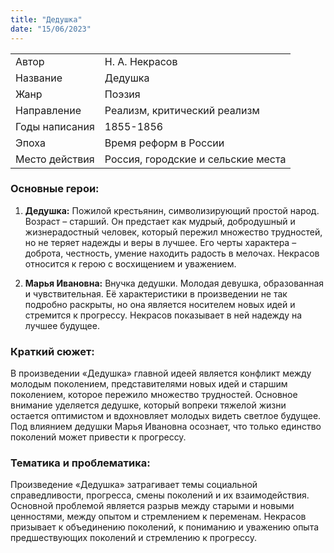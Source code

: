 ```yaml
---
title: "Дедушка"
date: "15/06/2023"
---
```


|                |                                    |
| -------------- | ---------------------------------- |
| Автор          | Н. А. Некрасов                     |
| Название       | Дедушка                            |
| Жанр           | Поэзия                             |
| Направление    | Реализм, критический реализм       |
| Годы написания | 1855-1856                          |
| Эпоха          | Время реформ в России              |
| Место действия | Россия, городские и сельские места |

### Основные герои:

1. **Дедушка:** Пожилой крестьянин, символизирующий простой народ. Возраст – старший. Он предстает как мудрый, добродушный и жизнерадостный человек, который пережил множество трудностей, но не теряет надежды и веры в лучшее. Его черты характера – доброта, честность, умение находить радость в мелочах. Некрасов относится к герою с восхищением и уважением.

2. **Марья Ивановна:** Внучка дедушки. Молодая девушка, образованная и чувствительная. Её характеристики в произведении не так подробно раскрыты, но она является носителем новых идей и стремится к прогрессу. Некрасов показывает в ней надежду на лучшее будущее.

### Краткий сюжет:

В произведении «Дедушка» главной идеей является конфликт между молодым поколением, представителями новых идей и старшим поколением, которое пережило множество трудностей. Основное внимание уделяется дедушке, который вопреки тяжелой жизни остается оптимистом и вдохновляет молодых видеть светлое будущее. Под влиянием дедушки Марья Ивановна осознает, что только единство поколений может привести к прогрессу.

### Тематика и проблематика:

Произведение «Дедушка» затрагивает темы социальной справедливости, прогресса, смены поколений и их взаимодействия. Основной проблемой является разрыв между старыми и новыми ценностями, между опытом и стремлением к переменам. Некрасов призывает к объединению поколений, к пониманию и уважению опыта предшествующих поколений и стремлению к прогрессу.
